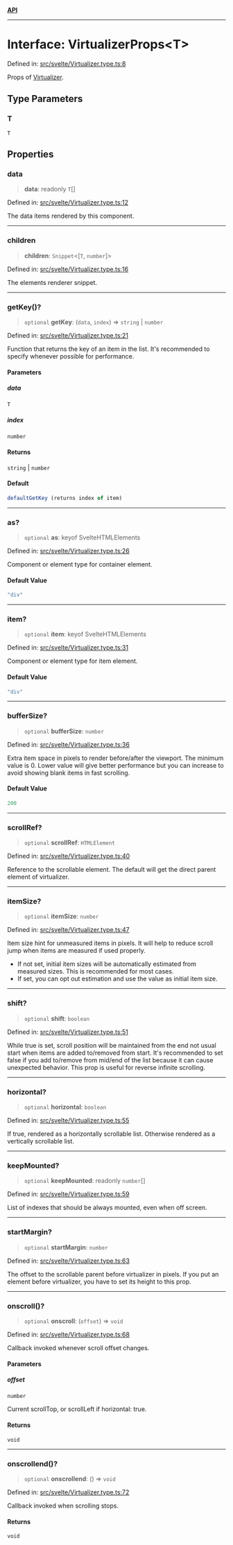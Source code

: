 [**API**](../../API.md)

***

# Interface: VirtualizerProps\<T\>

Defined in: [src/svelte/Virtualizer.type.ts:8](https://github.com/inokawa/virtua/blob/dc2f657ff6a1dc801789978a3ca99ff4f4adf618/src/svelte/Virtualizer.type.ts#L8)

Props of [Virtualizer](../variables/VList.md).

## Type Parameters

### T

`T`

## Properties

### data

> **data**: readonly `T`[]

Defined in: [src/svelte/Virtualizer.type.ts:12](https://github.com/inokawa/virtua/blob/dc2f657ff6a1dc801789978a3ca99ff4f4adf618/src/svelte/Virtualizer.type.ts#L12)

The data items rendered by this component.

***

### children

> **children**: `Snippet`\<\[`T`, `number`\]\>

Defined in: [src/svelte/Virtualizer.type.ts:16](https://github.com/inokawa/virtua/blob/dc2f657ff6a1dc801789978a3ca99ff4f4adf618/src/svelte/Virtualizer.type.ts#L16)

The elements renderer snippet.

***

### getKey()?

> `optional` **getKey**: (`data`, `index`) => `string` \| `number`

Defined in: [src/svelte/Virtualizer.type.ts:21](https://github.com/inokawa/virtua/blob/dc2f657ff6a1dc801789978a3ca99ff4f4adf618/src/svelte/Virtualizer.type.ts#L21)

Function that returns the key of an item in the list. It's recommended to specify whenever possible for performance.

#### Parameters

##### data

`T`

##### index

`number`

#### Returns

`string` \| `number`

#### Default

```ts
defaultGetKey (returns index of item)
```

***

### as?

> `optional` **as**: keyof SvelteHTMLElements

Defined in: [src/svelte/Virtualizer.type.ts:26](https://github.com/inokawa/virtua/blob/dc2f657ff6a1dc801789978a3ca99ff4f4adf618/src/svelte/Virtualizer.type.ts#L26)

Component or element type for container element.

#### Default Value

```ts
"div"
```

***

### item?

> `optional` **item**: keyof SvelteHTMLElements

Defined in: [src/svelte/Virtualizer.type.ts:31](https://github.com/inokawa/virtua/blob/dc2f657ff6a1dc801789978a3ca99ff4f4adf618/src/svelte/Virtualizer.type.ts#L31)

Component or element type for item element.

#### Default Value

```ts
"div"
```

***

### bufferSize?

> `optional` **bufferSize**: `number`

Defined in: [src/svelte/Virtualizer.type.ts:36](https://github.com/inokawa/virtua/blob/dc2f657ff6a1dc801789978a3ca99ff4f4adf618/src/svelte/Virtualizer.type.ts#L36)

Extra item space in pixels to render before/after the viewport. The minimum value is 0. Lower value will give better performance but you can increase to avoid showing blank items in fast scrolling.

#### Default Value

```ts
200
```

***

### scrollRef?

> `optional` **scrollRef**: `HTMLElement`

Defined in: [src/svelte/Virtualizer.type.ts:40](https://github.com/inokawa/virtua/blob/dc2f657ff6a1dc801789978a3ca99ff4f4adf618/src/svelte/Virtualizer.type.ts#L40)

Reference to the scrollable element. The default will get the direct parent element of virtualizer.

***

### itemSize?

> `optional` **itemSize**: `number`

Defined in: [src/svelte/Virtualizer.type.ts:47](https://github.com/inokawa/virtua/blob/dc2f657ff6a1dc801789978a3ca99ff4f4adf618/src/svelte/Virtualizer.type.ts#L47)

Item size hint for unmeasured items in pixels. It will help to reduce scroll jump when items are measured if used properly.

- If not set, initial item sizes will be automatically estimated from measured sizes. This is recommended for most cases.
- If set, you can opt out estimation and use the value as initial item size.

***

### shift?

> `optional` **shift**: `boolean`

Defined in: [src/svelte/Virtualizer.type.ts:51](https://github.com/inokawa/virtua/blob/dc2f657ff6a1dc801789978a3ca99ff4f4adf618/src/svelte/Virtualizer.type.ts#L51)

While true is set, scroll position will be maintained from the end not usual start when items are added to/removed from start. It's recommended to set false if you add to/remove from mid/end of the list because it can cause unexpected behavior. This prop is useful for reverse infinite scrolling.

***

### horizontal?

> `optional` **horizontal**: `boolean`

Defined in: [src/svelte/Virtualizer.type.ts:55](https://github.com/inokawa/virtua/blob/dc2f657ff6a1dc801789978a3ca99ff4f4adf618/src/svelte/Virtualizer.type.ts#L55)

If true, rendered as a horizontally scrollable list. Otherwise rendered as a vertically scrollable list.

***

### keepMounted?

> `optional` **keepMounted**: readonly `number`[]

Defined in: [src/svelte/Virtualizer.type.ts:59](https://github.com/inokawa/virtua/blob/dc2f657ff6a1dc801789978a3ca99ff4f4adf618/src/svelte/Virtualizer.type.ts#L59)

List of indexes that should be always mounted, even when off screen.

***

### startMargin?

> `optional` **startMargin**: `number`

Defined in: [src/svelte/Virtualizer.type.ts:63](https://github.com/inokawa/virtua/blob/dc2f657ff6a1dc801789978a3ca99ff4f4adf618/src/svelte/Virtualizer.type.ts#L63)

The offset to the scrollable parent before virtualizer in pixels. If you put an element before virtualizer, you have to set its height to this prop.

***

### onscroll()?

> `optional` **onscroll**: (`offset`) => `void`

Defined in: [src/svelte/Virtualizer.type.ts:68](https://github.com/inokawa/virtua/blob/dc2f657ff6a1dc801789978a3ca99ff4f4adf618/src/svelte/Virtualizer.type.ts#L68)

Callback invoked whenever scroll offset changes.

#### Parameters

##### offset

`number`

Current scrollTop, or scrollLeft if horizontal: true.

#### Returns

`void`

***

### onscrollend()?

> `optional` **onscrollend**: () => `void`

Defined in: [src/svelte/Virtualizer.type.ts:72](https://github.com/inokawa/virtua/blob/dc2f657ff6a1dc801789978a3ca99ff4f4adf618/src/svelte/Virtualizer.type.ts#L72)

Callback invoked when scrolling stops.

#### Returns

`void`
